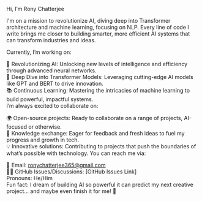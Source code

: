 Hi, I’m Rony Chatterjee

I'm on a mission to revolutionize AI, diving deep into Transformer architecture and machine learning, focusing on NLP. Every line of code I write brings me closer to building smarter, more efficient AI systems that can transform industries and ideas.

Currently, I’m working on:

🚀 Revolutionizing AI: Unlocking new levels of intelligence and efficiency through advanced neural networks.
<br>
🤖 Deep Dive into Transformer Models: Leveraging cutting-edge AI models like GPT and BERT to drive innovation.
<br>
📚 Continuous Learning: Mastering the intricacies of machine learning to build powerful, impactful systems.
<br>
I’m always excited to collaborate on:

🌍 Open-source projects: Ready to collaborate on a range of projects, AI-focused or otherwise.
<br>
🧠 Knowledge exchange: Eager for feedback and fresh ideas to fuel my progress and growth in tech.
<br>
💡 Innovative solutions: Contributing to projects that push the boundaries of what’s possible with technology.
You can reach me via:

📧 Email: ronychatterjee365@gmail.com
<br>
🧑‍💻 GitHub Issues/Discussions: [GitHub Issues Link]
<br>
Pronouns: He/Him
<br>
Fun fact: I dream of building AI so powerful it can predict my next creative project... and maybe even finish it for me! 🚀

